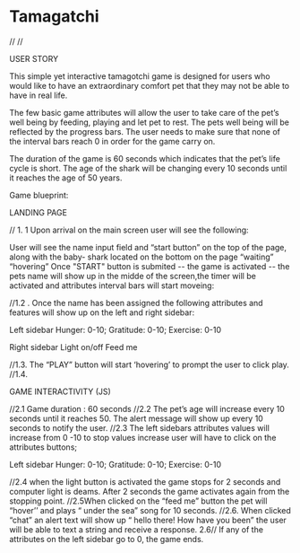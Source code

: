 # Tamagatchi

// 
//





USER STORY 
 
This simple yet interactive tamagotchi game is designed for users who would like to have an extraordinary comfort pet  that they may not be able to have in real life. 
 
The few basic game attributes will allow the user to take care  of the pet’s well being  by feeding, playing and let pet to rest. The pets well being will be  reflected by the progress bars. The user needs to make sure that none of the interval bars reach 0 in order for the game carry on. 
 
The duration of the game is 60 seconds which indicates that the pet’s life cycle  is short. The age of the shark will be changing every 10 seconds until it reaches the age of 50 years. 
 
Game blueprint: 
 
LANDING PAGE 
 
// 1. 1 Upon arrival  on the main screen user will see the following:
 
User will see the name input field and “start button”  on the top of the page, along with  the baby- shark located  on the bottom on the page “waiting” “hovering” 
 Once "START" button is submited -- the game is activated -- the pets name will show up in the midde of the screen,the timer will be activated and attributes interval bars will start moveing:
 
 
//1.2 . Once the name has been assigned the following attributes and features will show up on the  left and right sidebar:
 
Left sidebar
Hunger: 0-10;
Gratitude: 0-10;
Exercise: 0-10 
 
Right sidebar 
Light on/off
Feed me
 
//1.3. The “PLAY” button will start ‘hovering’ to prompt the user to click play.
//1.4. 
 
GAME INTERACTIVITY (JS) 
 
//2.1 Game duration : 60 seconds
//2.2 The pet’s age will increase every 10 seconds until it reaches 50. The alert message will show up every 10 seconds to notify the user. 
//2.3 The left sidebars attributes values will increase from 0 -10  to stop values increase user will have to click on the attributes buttons;
 
 Left sidebar
Hunger: 0-10;
Gratitude: 0-10;
Exercise: 0-10 
 
//2.4 when the light button is activated the game stops for 2 seconds and computer light is deams. After 2 seconds the game activates again from the stopping point.
//2.5When clicked on the “feed me” button the pet will “hover’’ and plays “ under the sea” song for 10 seconds. 
//2.6. When clicked “chat” an alert text will show up “ hello there! How have you been” the user will be able to text a string and receive a response.
2.6// If any of the attributes on the left sidebar go to 0, the game ends.
